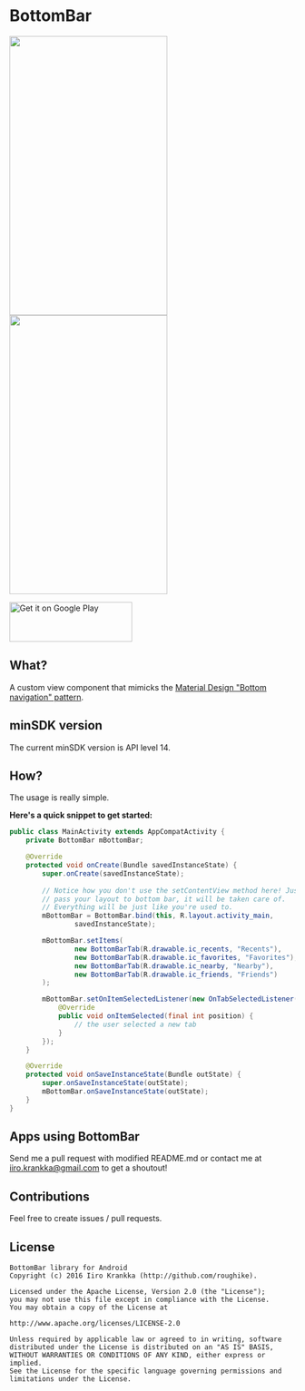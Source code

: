 # BottomBar
<img src="https://raw.githubusercontent.com/roughike/BottomBar/master/screenshot_two.png" width="278" height="492" /> <img src="https://raw.githubusercontent.com/roughike/BottomBar/master/screenshot_one.png" width="278" height="492" />

<a href="https://play.google.com/store/apps/details?id=com.iroughapps.swipeselectordemo&utm_source=global_co&utm_medium=prtnr&utm_content=Mar2515&utm_campaign=PartBadge&pcampaignid=MKT-AC-global-none-all-co-pr-py-PartBadges-Oct1515-1"><img alt="Get it on Google Play" src="https://play.google.com/intl/en_us/badges/images/apps/en-play-badge-border.png" width="216" height="70"/></a>

## What?

A custom view component that mimicks the [Material Design "Bottom navigation" pattern](https://www.google.com/design/spec/components/bottom-navigation.html#bottom-navigation-specs).

## minSDK version

The current minSDK version is API level 14.

## How?

The usage is really simple.

**Here's a quick snippet to get started:**

```java
public class MainActivity extends AppCompatActivity {
    private BottomBar mBottomBar;

    @Override
    protected void onCreate(Bundle savedInstanceState) {
        super.onCreate(savedInstanceState);
        
        // Notice how you don't use the setContentView method here! Just
        // pass your layout to bottom bar, it will be taken care of.
        // Everything will be just like you're used to.
        mBottomBar = BottomBar.bind(this, R.layout.activity_main,
                savedInstanceState);

        mBottomBar.setItems(
                new BottomBarTab(R.drawable.ic_recents, "Recents"),
                new BottomBarTab(R.drawable.ic_favorites, "Favorites"),
                new BottomBarTab(R.drawable.ic_nearby, "Nearby"),
                new BottomBarTab(R.drawable.ic_friends, "Friends")
        );

        mBottomBar.setOnItemSelectedListener(new OnTabSelectedListener() {
            @Override
            public void onItemSelected(final int position) {
                // the user selected a new tab
            }
        });
    }

    @Override
    protected void onSaveInstanceState(Bundle outState) {
        super.onSaveInstanceState(outState);
        mBottomBar.onSaveInstanceState(outState);
    }
}
```

## Apps using BottomBar

Send me a pull request with modified README.md or contact me at iiro.krankka@gmail.com to get a shoutout!

## Contributions

Feel free to create issues / pull requests.

## License

```
BottomBar library for Android
Copyright (c) 2016 Iiro Krankka (http://github.com/roughike).

Licensed under the Apache License, Version 2.0 (the "License");
you may not use this file except in compliance with the License.
You may obtain a copy of the License at

http://www.apache.org/licenses/LICENSE-2.0

Unless required by applicable law or agreed to in writing, software
distributed under the License is distributed on an "AS IS" BASIS,
WITHOUT WARRANTIES OR CONDITIONS OF ANY KIND, either express or implied.
See the License for the specific language governing permissions and
limitations under the License.
```
